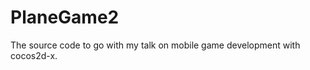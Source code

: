 PlaneGame2
==========

The source code to go with my talk on mobile game development with cocos2d-x.
